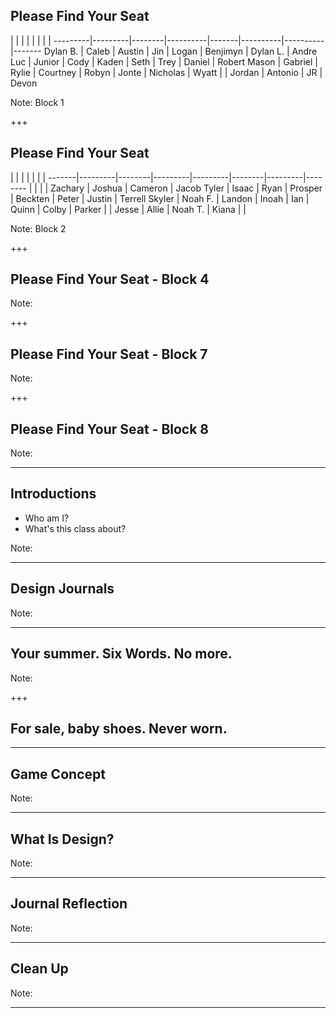 ## Please Find Your Seat
| | | | | | | |
---------|---------|--------|----------|-------|----------|----------|-------
Dylan B. | Caleb   | Austin | Jin      | Logan | Benjimyn | Dylan L. | Andre
Luc      | Junior  | Cody   | Kaden    | Seth  | Trey     | Daniel   | Robert
Mason    | Gabriel | Rylie  | Courtney | Robyn | Jonte    | Nicholas | Wyatt
         |         | Jordan | Antonio  | JR    | Devon

Note:
Block 1

+++

## Please Find Your Seat

|         |        |         |         |        |         |
-------|---------|--------|---------|---------|--------|---------|--------
       |         |        |         | Zachary | Joshua | Cameron | Jacob
Tyler  | Isaac   | Ryan   | Prosper | Beckten | Peter  | Justin  | Terrell
Skyler | Noah F. | Landon | Inoah   | Ian     | Quinn  | Colby   | Parker
       |         | Jesse  | Allie   | Noah T. | Kiana  |         |

Note:
Block 2

+++

## Please Find Your Seat - Block 4

Note:

+++

## Please Find Your Seat - Block 7

Note:

+++

## Please Find Your Seat - Block 8

Note:

---

## Introductions

* Who am I?
* What's this class about?

Note:

---

## Design Journals

Note:

---

## Your summer. Six Words. No more.

Note:

+++

## For sale, baby shoes. Never worn.

---

## Game Concept

Note:

---

## What Is Design?

Note:

---

## Journal Reflection

Note:

---

## Clean Up

Note:

---
